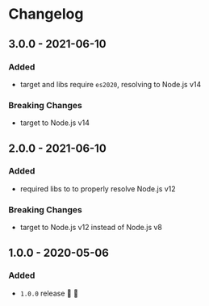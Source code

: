 # Changelog


## 3.0.0 - 2021-06-10

### Added
- target and libs require `es2020`, resolving to Node.js v14

### Breaking Changes
- target to Node.js v14


## 2.0.0 - 2021-06-10

### Added
- required libs to to properly resolve Node.js v12

### Breaking Changes
- target to Node.js v12 instead of Node.js v8


## 1.0.0 - 2020-05-06

### Added
- `1.0.0` release 🚀 🎉
